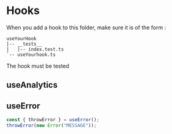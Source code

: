# Hooks

When you add a hook to this folder, make sure it is of the form :

```
useYourHook
|-- __tests__
|   |-- index.test.ts
`-- useYourhook.ts
```

The hook must be tested

## useAnalytics

## useError

```ts
const { throwError } = useError();
throwError(new Error("MESSAGE"));
```
